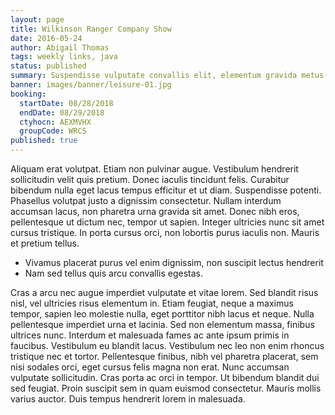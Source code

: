 ```yaml
---
layout: page
title: Wilkinson Ranger Company Show
date: 2016-05-24
author: Abigail Thomas
tags: weekly links, java
status: published
summary: Suspendisse vulputate convallis elit, elementum gravida metus pretium id.
banner: images/banner/leisure-01.jpg
booking:
  startDate: 08/28/2018
  endDate: 08/29/2018
  ctyhocn: AEXMVHX
  groupCode: WRCS
published: true
---
```

Aliquam erat volutpat. Etiam non pulvinar augue. Vestibulum hendrerit sollicitudin velit quis pretium. Donec iaculis tincidunt felis. Curabitur bibendum nulla eget lacus tempus efficitur et ut diam. Suspendisse potenti. Phasellus volutpat justo a dignissim consectetur. Nullam interdum accumsan lacus, non pharetra urna gravida sit amet. Donec nibh eros, pellentesque ut dictum nec, tempor ut sapien. Integer ultricies nunc sit amet cursus tristique. In porta cursus orci, non lobortis purus iaculis non. Mauris et pretium tellus.

* Vivamus placerat purus vel enim dignissim, non suscipit lectus hendrerit
* Nam sed tellus quis arcu convallis egestas.

Cras a arcu nec augue imperdiet vulputate et vitae lorem. Sed blandit risus nisl, vel ultricies risus elementum in. Etiam feugiat, neque a maximus tempor, sapien leo molestie nulla, eget porttitor nibh lacus et neque. Nulla pellentesque imperdiet urna et lacinia. Sed non elementum massa, finibus ultrices nunc. Interdum et malesuada fames ac ante ipsum primis in faucibus. Vestibulum eu blandit lacus. Vestibulum nec leo non enim rhoncus tristique nec et tortor. Pellentesque finibus, nibh vel pharetra placerat, sem nisi sodales orci, eget cursus felis magna non erat. Nunc accumsan vulputate sollicitudin. Cras porta ac orci in tempor. Ut bibendum blandit dui sed feugiat. Proin suscipit sem in quam euismod consectetur. Mauris mollis varius auctor. Duis tempus hendrerit lorem in malesuada.
